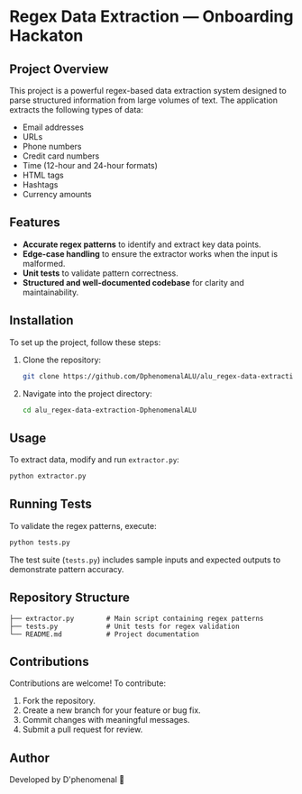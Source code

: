 # Regex Data Extraction — Onboarding Hackaton

## Project Overview
This project is a powerful regex-based data extraction system designed to parse structured information from large volumes of text. The application extracts the following types of data:

- Email addresses
- URLs
- Phone numbers
- Credit card numbers
- Time (12-hour and 24-hour formats)
- HTML tags
- Hashtags
- Currency amounts

## Features
- **Accurate regex patterns** to identify and extract key data points.
- **Edge-case handling** to ensure the extractor works when the input is malformed.
- **Unit tests** to validate pattern correctness.
- **Structured and well-documented codebase** for clarity and maintainability.

## Installation
To set up the project, follow these steps:

1. Clone the repository:
   ```sh
   git clone https://github.com/DphenomenalALU/alu_regex-data-extraction-DphenomenalALU.git
   ```
2. Navigate into the project directory:
   ```sh
   cd alu_regex-data-extraction-DphenomenalALU
   ```

## Usage
To extract data, modify and run `extractor.py`:
```sh
python extractor.py
```

## Running Tests
To validate the regex patterns, execute:
```sh
python tests.py
```
The test suite (`tests.py`) includes sample inputs and expected outputs to demonstrate pattern accuracy.

## Repository Structure
```
├── extractor.py        # Main script containing regex patterns
├── tests.py            # Unit tests for regex validation
└── README.md           # Project documentation
```

## Contributions
Contributions are welcome! To contribute:
1. Fork the repository.
2. Create a new branch for your feature or bug fix.
3. Commit changes with meaningful messages.
4. Submit a pull request for review.

## Author
Developed by D'phenomenal 🚀

